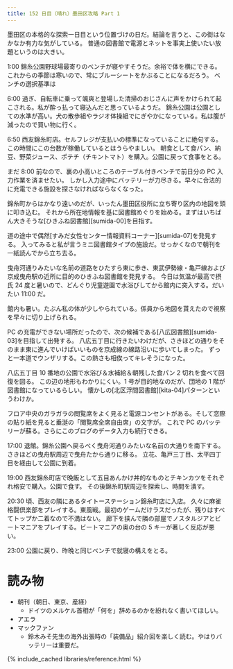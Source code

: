 ```yaml
---
title: 152 日目（晴れ）墨田区攻略 Part 1
---
```


墨田区の本格的な探索一日目という位置づけの日だ。結論を言うと、この街はなかなか有力な気がしている。
普通の図書館で電源とネットを事実上使いたい放題というのは大きい。

1:00 錦糸公園野球場最寄りのベンチが寝やすそうだ。余裕で体を横にできる。
これからの季節は寒いので、常にブルーシートをかぶることになるだろう。
ベンチの選択基準は

6:00 過ぎ、自転車に乗って颯爽と登場した清掃のおじさんに声をかけられて起こされる。私が酔っ払って寝込んだと思っているようだ。
錦糸公園は公園としての水準が高い。犬の散歩組やラジオ体操組でにぎやかになっている。私は腹が減ったので買い物に行く。

6:50 西友錦糸町店。セルフレジが支払いの標準になっていることに絶句する。この時間にこの台数が稼働しているとはうらやましい。
朝食として食パン、納豆、野菜ジュース、ポテチ（チキントマト）を購入。公園に戻って食事をとる。

まだ 8:00 前なので、裏の小高いところのテーブル付きベンチで前日分の PC 入力作業を済ませたい。
しかし入力途中にバッテリーが力尽きる。早々に合法的に充電できる施設を探さなければならなくなった。

錦糸町からはかなり遠いのだが、いったん墨田区役所に立ち寄り区内の地図を頭に叩き込む。
それから所在地情報を基に図書館めぐりを始める。まずはいちばん大きそうな[ひきふね図書館][sumida-00]を目指す。

道の途中で偶然[すみだ女性センター情報資料コーナー][sumida-07]を発見する。
入ってみると私が言うミニ図書館タイプの施設だ。せっかくなので朝刊を一紙読んでから立ち去る。

曳舟河通りみたいな名前の道路をひたすら東に歩き、東武伊勢線・亀戸線および京成曳舟駅の近所に目的のひきふね図書館を発見する。
今日は気温が最高で摂氏 24 度と暑いので、どんぐり児童遊園で水浴びしてから館内に突入する。だいたい 11:00 だ。

館内も暑い。たぶん私の体が少しやられている。係員から地図を貰えたので視察を早々に切り上げられる。

PC の充電ができない場所だったので、次の候補である[八広図書館][sumida-03]を目指して出発する。
八広五丁目に行きたいわけだが、さきほどの通りをそのまま東に進んでいけばいいものを京成線の線路沿いに歩いてしまった。
ずっと一本道でウンザリする。この熱さも相俟ってキレそうになった。

八広五丁目 10 番地の公園で水浴び＆水補給＆朝残した食パン 2 切れを食べて回復を図る。
この辺の地形もわかりにくい。1 号が目的地なのだが、団地の 1 階が図書館になっているらしい。
懐かしの[北区浮間図書館][kita-04]パターンというわけか。

フロア中央のガラガラの閲覧席をよく見ると電源コンセントがある。そして窓際の貼り紙を見ると垂涎の「閲覧席全席自由席」の文字が。
これで PC のバッテリーが蘇る。さらにこのブログのデータ入力も続行できる。

17:00 退館。錦糸公園へ戻るべく曳舟河通りみたいな名前の大通りを南下する。さきほどの曳舟駅周辺で曳舟たから通りに移る。
立花、亀戸三丁目、太平四丁目を経由して公園に到着。

19:00 西友錦糸町店で晩飯として五目あんかけ丼的なものとチキンカツをそれぞれ格安で購入。公園で食す。
その後錦糸町駅周辺を探索し、時間を潰す。

20:30 頃、西友の隣にあるタイトーステーション錦糸町店に入店。
久々に麻雀格闘倶楽部をプレイする。東風戦。最初のゲームだけラスだったが、残りはすべてトップか二着なので不満はない。
廊下を挟んで隣の部屋でノスタルジアとビートマニアをプレイする。ビートマニアの奥の台の 5 キーが著しく反応が悪い。

23:00 公園に戻り、昨晩と同じベンチで就寝の構えをとる。

# 読み物

* 朝刊（朝日、東京、産経）
  * ドイツのメルケル首相が「何を」辞めるのかを紛れなく書いてほしい。
* アエラ
* マックファン
  * 鈴木みそ先生の海外出張時の「装備品」紹介回を楽しく読む。やはりバッテリーは重要だ。

{% include_cached libraries/reference.html %}
